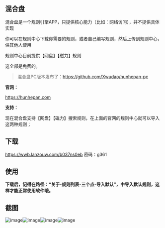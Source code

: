 ## 混合盘

混合盘是一个规则引擎APP，只提供核心能力（比如：网络访问），并不提供具体实现

你可以在规则中心下载你需要的规则，或者自己编写规则，然后上传到规则中心，供其他人使用

规则中心目前提供【网盘】【磁力】规则

这全部是免费的。

> 混合盘PC版本发布了：https://github.com/Xwudao/hunhepan-pc


**官网：**

https://hunhepan.com




**支持：**

现在混合盘支持【网盘】【磁力】搜索规则，在上面的官网的规则中心就可以导入这两种规则；



## 下载

https://wwb.lanzouw.com/b037ns0eb   密码：g361


## 使用

**下载后，记得在路径：“关于-规则列表-三个点-导入默认”，中导入默认规则，这样才能正常使用软件哦。**

## 截图


![image](https://github.com/misiai/hunhepan/assets/52324384/c74a46e6-a165-4b00-9220-8aae6eb90112)![image](https://github.com/misiai/hunhepan/assets/52324384/af61aaa8-b65a-41dc-859b-a48cae346dec)![image](https://github.com/misiai/hunhepan/assets/52324384/15d16f7b-881e-4607-8d8a-b77114dfe68c)![image](https://github.com/misiai/hunhepan/assets/52324384/7322f68e-4242-4af5-865d-a1be68a311ff)



